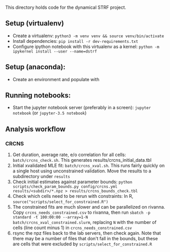 This directory holds code for the dynamical STRF project.

## Setup (virtualenv)

- Create a virtualenv: `python3 -m venv venv && source venv/bin/activate`
- Install dependencies: `pip install -r dev-requirements.txt`
- Configure ipython notebook with this virtualenv as a kernel: `python -m ipykernel install --user --name=dstrf`

## Setup (anaconda):

- Create an environment and populate with

## Running notebooks:

- Start the jupyter notebook server (preferably in a screen): `jupyter notebook` (or `jupyter-3.5 notebook`)

## Analysis workflow

### CRCNS

1. Get duration, average rate, e/o correlation for all cells: `batch/crcns_check.sh`. This generates results/crcns_initial_data.tbl
1. Initial xvalidated MLE fit: `batch/crcns_xval.sh`. This runs fairly quickly on a single host using unconstrained validation. Move the results to a subdirectory under `results`
1. Check initial estimates against parameter bounds: `python scripts/check_param_bounds.py config/crcns.yml results/<subdir>/*.npz > results/crcns_bounds_check.tbl`
1. Check which cells need to be rerun with constraints: In R, `source("scripts/select_for_constrained.R")`
1. The constrained fits are much slower and can be parallelized on rivanna. Copy `crcns_needs_constrained.csv` to rivanna, then run `sbatch -p standard -t 100:00:00 --array=1-N batch/crcns_xval_constrained.slurm`, replacing `N` with the number of cells (line count minus 1) in `crcns_needs_constrained.csv`
1. rsync the npz files back to the lab servers, then check again. Note that there may be a number of files that don't fall in the bounds, but these are cells that were excluded by `scripts/select_for_constrained.R`
